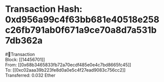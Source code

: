 
Transaction Hash: 0xd956a99c4f63bb681e40518e258c26fb791ab0f671a9ce70a8d7a531b7db362a
====================================================================================
  
#💸Transaction  
Block: [[14456701]]  
From: [[0x68b3465833fb72a70ecdf485e0e4c7bd8665fc45]]  
To: [[0xc02aaa39b223fe8d0a0e5c4f27ead9083c756cc2]]  
Transferred: 0.032 Ether